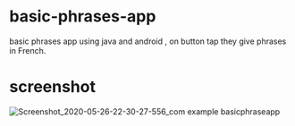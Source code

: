 # basic-phrases-app
basic phrases app using java and android , on button tap they give phrases in French.
# screenshot

![Screenshot_2020-05-26-22-30-27-556_com example basicphraseapp](https://user-images.githubusercontent.com/56558717/82929216-ebed4280-9fa0-11ea-91ae-95704e30a583.jpg)

